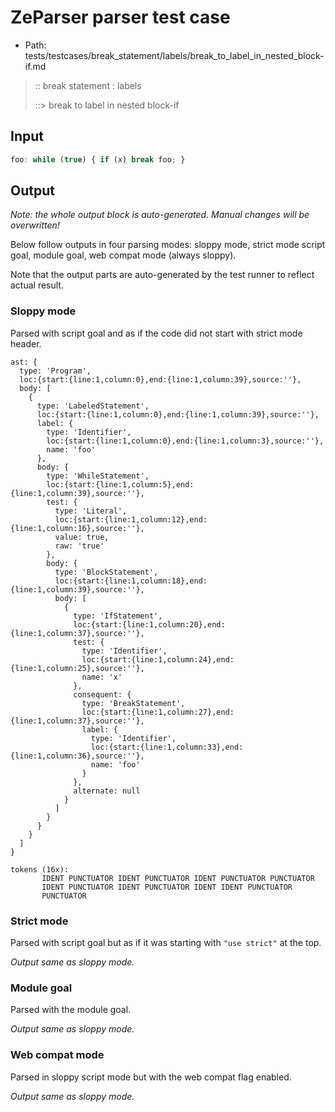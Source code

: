 # ZeParser parser test case

- Path: tests/testcases/break_statement/labels/break_to_label_in_nested_block-if.md

> :: break statement : labels
>
> ::> break to label in nested block-if

## Input

`````js
foo: while (true) { if (x) break foo; }
`````

## Output

_Note: the whole output block is auto-generated. Manual changes will be overwritten!_

Below follow outputs in four parsing modes: sloppy mode, strict mode script goal, module goal, web compat mode (always sloppy).

Note that the output parts are auto-generated by the test runner to reflect actual result.

### Sloppy mode

Parsed with script goal and as if the code did not start with strict mode header.

`````
ast: {
  type: 'Program',
  loc:{start:{line:1,column:0},end:{line:1,column:39},source:''},
  body: [
    {
      type: 'LabeledStatement',
      loc:{start:{line:1,column:0},end:{line:1,column:39},source:''},
      label: {
        type: 'Identifier',
        loc:{start:{line:1,column:0},end:{line:1,column:3},source:''},
        name: 'foo'
      },
      body: {
        type: 'WhileStatement',
        loc:{start:{line:1,column:5},end:{line:1,column:39},source:''},
        test: {
          type: 'Literal',
          loc:{start:{line:1,column:12},end:{line:1,column:16},source:''},
          value: true,
          raw: 'true'
        },
        body: {
          type: 'BlockStatement',
          loc:{start:{line:1,column:18},end:{line:1,column:39},source:''},
          body: [
            {
              type: 'IfStatement',
              loc:{start:{line:1,column:20},end:{line:1,column:37},source:''},
              test: {
                type: 'Identifier',
                loc:{start:{line:1,column:24},end:{line:1,column:25},source:''},
                name: 'x'
              },
              consequent: {
                type: 'BreakStatement',
                loc:{start:{line:1,column:27},end:{line:1,column:37},source:''},
                label: {
                  type: 'Identifier',
                  loc:{start:{line:1,column:33},end:{line:1,column:36},source:''},
                  name: 'foo'
                }
              },
              alternate: null
            }
          ]
        }
      }
    }
  ]
}

tokens (16x):
       IDENT PUNCTUATOR IDENT PUNCTUATOR IDENT PUNCTUATOR PUNCTUATOR
       IDENT PUNCTUATOR IDENT PUNCTUATOR IDENT IDENT PUNCTUATOR
       PUNCTUATOR
`````

### Strict mode

Parsed with script goal but as if it was starting with `"use strict"` at the top.

_Output same as sloppy mode._

### Module goal

Parsed with the module goal.

_Output same as sloppy mode._

### Web compat mode

Parsed in sloppy script mode but with the web compat flag enabled.

_Output same as sloppy mode._
